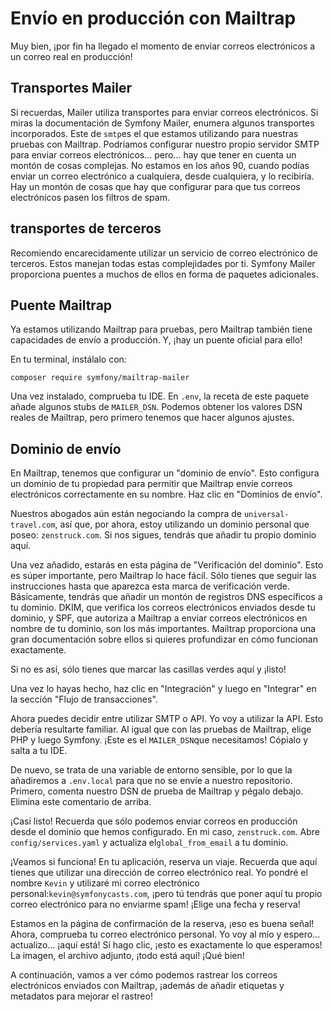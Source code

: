 # Envío en producción con Mailtrap

Muy bien, ¡por fin ha llegado el momento de enviar correos electrónicos a un correo real en producción!

## Transportes Mailer

Si recuerdas, Mailer utiliza transportes para enviar correos electrónicos. Si miras la documentación de Symfony Mailer, enumera algunos transportes incorporados. Este de `smtp`es el que estamos utilizando para nuestras pruebas con Mailtrap. Podríamos configurar nuestro propio servidor SMTP para enviar correos electrónicos... pero... hay que tener en cuenta un montón de cosas complejas. No estamos en los años 90, cuando podías enviar un correo electrónico a cualquiera, desde cualquiera, y lo recibiría. Hay un montón de cosas que hay que configurar para que tus correos electrónicos pasen los filtros de spam.

## transportes de terceros

Recomiendo encarecidamente utilizar un servicio de correo electrónico de terceros. Estos manejan todas estas complejidades por ti. Symfony Mailer proporciona puentes a muchos de ellos en forma de paquetes adicionales.

## Puente Mailtrap

Ya estamos utilizando Mailtrap para pruebas, pero Mailtrap también tiene capacidades de envío a producción. Y, ¡hay un puente oficial para ello!

En tu terminal, instálalo con:

```terminal
composer require symfony/mailtrap-mailer
```

Una vez instalado, comprueba tu IDE. En `.env`, la receta de este paquete añade algunos stubs de `MAILER_DSN`. Podemos obtener los valores DSN reales de Mailtrap, pero primero tenemos que hacer algunos ajustes.

## Dominio de envío

En Mailtrap, tenemos que configurar un "dominio de envío". Esto configura un dominio de tu propiedad para permitir que Mailtrap envíe correos electrónicos correctamente en su nombre. Haz clic en "Dominios de envío".

Nuestros abogados aún están negociando la compra de `universal-travel.com`, así que, por ahora, estoy utilizando un dominio personal que poseo: `zenstruck.com`. Si nos sigues, tendrás que añadir tu propio dominio aquí.

Una vez añadido, estarás en esta página de "Verificación del dominio". Esto es súper importante, pero Mailtrap lo hace fácil. Sólo tienes que seguir las instrucciones hasta que aparezca esta marca de verificación verde. Básicamente, tendrás que añadir un montón de registros DNS específicos a tu dominio. DKIM, que verifica los correos electrónicos enviados desde tu dominio, y SPF, que autoriza a Mailtrap a enviar correos electrónicos en nombre de tu dominio, son los más importantes. Mailtrap proporciona una gran documentación sobre ellos si quieres profundizar en cómo funcionan exactamente.

Si no es así, sólo tienes que marcar las casillas verdes aquí y ¡listo!

Una vez lo hayas hecho, haz clic en "Integración" y luego en "Integrar" en la sección "Flujo de transacciones".

Ahora puedes decidir entre utilizar SMTP o API. Yo voy a utilizar la API. Esto debería resultarte familiar. Al igual que con las pruebas de Mailtrap, elige PHP y luego Symfony. ¡Este es el `MAILER_DSN`que necesitamos! Cópialo y salta a tu IDE.

De nuevo, se trata de una variable de entorno sensible, por lo que la añadiremos a `.env.local` para que no se envíe a nuestro repositorio. Primero, comenta nuestro DSN de prueba de Mailtrap y pégalo debajo. Elimina este comentario de arriba.

¡Casi listo! Recuerda que sólo podemos enviar correos en producción desde el dominio que hemos configurado. En mi caso, `zenstruck.com`. Abre `config/services.yaml` y actualiza el`global_from_email` a tu dominio.

¡Veamos si funciona! En tu aplicación, reserva un viaje. Recuerda que aquí tienes que utilizar una dirección de correo electrónico real. Yo pondré el nombre `Kevin` y utilizaré mi correo electrónico personal:`kevin@symfonycasts.com`, ¡pero tú tendrás que poner aquí tu propio correo electrónico para no enviarme spam! ¡Elige una fecha y reserva!

Estamos en la página de confirmación de la reserva, ¡eso es buena señal! Ahora, comprueba tu correo electrónico personal. Yo voy al mío y espero... actualizo... ¡aquí está! Si hago clic, ¡esto es exactamente lo que esperamos! La imagen, el archivo adjunto, ¡todo está aquí! ¡Qué bien!

A continuación, vamos a ver cómo podemos rastrear los correos electrónicos enviados con Mailtrap, ¡además de añadir etiquetas y metadatos para mejorar el rastreo!
